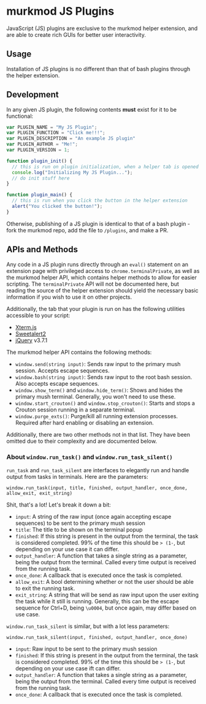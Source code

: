 # murkmod JS Plugins

JavaScript (JS) plugins are exclusive to the murkmod helper extension, and are able to create rich GUIs for better user interactivity.

## Usage

Installation of JS plugins is no different than that of bash plugins through the helper extension.

## Development

In any given JS plugin, the following contents **must** exist for it to be functional:

```js
var PLUGIN_NAME = "My JS Plugin";
var PLUGIN_FUNCTION = "Click me!!!";
var PLUGIN_DESCRIPTION = "An example JS plugin"
var PLUGIN_AUTHOR = "Me!";
var PLUGIN_VERSION = 1;

function plugin_init() {
  // this is run on plugin initialization, when a helper tab is opened
  console.log("Initializing My JS Plugin...");
  // do init stuff here
}

function plugin_main() {
  // this is run when you click the button in the helper extension
  alert("You clicked the button!");
}
```

Otherwise, publishing of a JS plugin is identical to that of a bash plugin - fork the murkmod repo, add the file to `/plugins`, and make a PR.

## APIs and Methods

Any code in a JS plugin runs directly through an `eval()` statement on an extension page with privileged access to `chrome.terminalPrivate`, as well as the murkmod helper API, which contains helper methods to allow for easier scripting. The `terminalPrivate` API will not be documented here, but reading the source of the helper extension should yield the necessary basic information if you wish to use it on other projects.

Additionally, the tab that your plugin is run on has the following utilities accessible to your script:
- [Xterm.js](https://xtermjs.org/)
- [Sweetalert2](https://sweetalert2.com/download)
- [jQuery](https://jquery.com/) v3.7.1

The murkmod helper API contains the following methods:

- `window.send(string input)`: Sends raw input to the primary mush session. Accepts escape sequences.
- `window.bash(string input)`: Sends raw input to the root bash session. Also accepts escape sequences.
- `window.show_term()` and `window.hide_term()`: Shows and hides the primary mush terminal. Generally, you won't need to use these.
- `window.start_crouton()` and `window.stop_crouton()`: Starts and stops a Crouton session running in a separate terminal.
- `window.purge_exts()`: Purge/kill all running extension processes. Required after hard enabling or disabling an extension.

Additionally, there are two other methods not in that list. They have been omitted due to their complexity and are documented below.

### About `window.run_task()` and `window.run_task_silent()`

`run_task` and `run_task_silent` are interfaces to elegantly run and handle output from tasks in terminals. Here are the parameters:

`window.run_task(input, title, finished, output_handler, once_done, allow_exit, exit_string)`

Shit, that's a lot! Let's break it down a bit:

- `input`: A string of the raw input (once again accepting escape sequences) to be sent to the primary mush session
- `title`: The title to be shown on the terminal popup
-  `finished`: If this string is present in the output from the terminal, the task is considered completed. 99% of the time this should be `> (1-`, but depending on your use case it can differ.
- `output_handler`: A function that takes a single string as a parameter, being the output from the terminal. Called every time output is received from the running task.
- `once_done`: A callback that is executed once the task is completed.
- `allow_exit`: A bool determining whether or not the user should be able to exit the running task.
- `exit_string`: A string that will be send as raw input upon the user exiting the task while it still is running. Generally, this can be the escape sequence for Ctrl+D, being `\u0004`, but once again, may differ based on use case.

`window.run_task_silent` is similar, but with a lot less parameters:

`window.run_task_silent(input, finished, output_handler, once_done)`
- `input`: Raw input to be sent to the primary mush session
- `finished`: If this string is present in the output from the terminal, the task is considered completed. 99% of the time this should be `> (1-`, but depending on your use case ift can differ.
- `output_handler`: A function that takes a single string as a parameter, being the output from the terminal. Called every time output is received from the running task.
- `once_done`: A callback that is executed once the task is completed.
